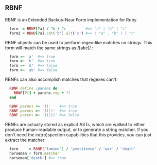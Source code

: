 RBNF
----
RBNF is an Extended Backus-Naur Form implementation for Ruby.
```ruby
  form  = RBNF[?a] / ?b / ?c         #=> "a" | "b" | "c"
  form2 = RBND[?a].cat('b').alt('c') #=> ( "a" , "b" ) | "c"
```
RBNF objects can be used to perform regex-like matches on strings. This form will match the same strings as /[abc]/ :
```ruby
  form =~ 'a'  #=> true
  form =~ 'b'  #=> true
  form =~ 'd'  #=> false
  form =~ 'ab' #=> false
```
RBNFs can also accomplish matches that regexes can't:

```ruby
  RBNF.define :parens do
    RBNF[?(] + parens.rep + ?)
  end

  RBNF.parens =~ '()'    #=> true
  RBNF.parens =~ '(())'  #=> true
  RBNF.parens =~ '(()))' #=> false

```

RBNFs are actually stored as explicit ASTs, which are walked to either produce human-readable output, or to generate a string matcher. If you don't need the in(tro)spection capabilities that this provides, you can just extract the matcher:
```ruby
  form     = RBNF['famine'] / 'pestilence' / 'war' / 'death'
  horseman = form.matcher
  horseman['death'] #=> true
```

